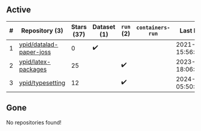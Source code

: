 ## Active
| # | Repository (3) | Stars (37) | Dataset (1) | `run` (2) | `containers-run` | Last Modified |
| --- | --- | --- | --- | --- | --- | --- |
| 1 | [ypid/datalad-paper-joss](https://github.com/ypid/datalad-paper-joss) | 0 | :heavy_check_mark: |  |  | 2021-04-10 15:56:15+00:00 |
| 2 | [ypid/latex-packages](https://github.com/ypid/latex-packages) | 25 |  | :heavy_check_mark: |  | 2023-10-01 18:06:51+00:00 |
| 3 | [ypid/typesetting](https://github.com/ypid/typesetting) | 12 |  | :heavy_check_mark: |  | 2024-06-02 05:50:25+00:00 |

## Gone
No repositories found!
